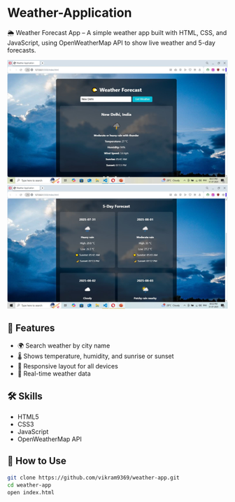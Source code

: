 # Weather-Application
🌦️ Weather Forecast App – A simple weather app built with HTML, CSS, and JavaScript, using OpenWeatherMap API to show live weather and 5-day forecasts.

![image alt](https://github.com/vikram9369/Weather-Application/blob/9a22b84107fcea3ca84099ee78f01bbcb4b76caa/img-1.JPG)
![image alt](https://github.com/vikram9369/Weather-Application/blob/9a22b84107fcea3ca84099ee78f01bbcb4b76caa/img-2.JPG)
 
## 🚀 Features
- 🌍 Search weather by city name
- 🌡️ Shows temperature, humidity, and sunrise or sunset
- 📱 Responsive layout for all devices
- 🔄 Real-time weather data

## 🛠️ Skills 
- HTML5  
- CSS3  
- JavaScript 
- OpenWeatherMap API

## 🔧 How to Use 
   ```bash
   git clone https://github.com/vikram9369/weather-app.git
  cd weather-app
  open index.html
